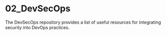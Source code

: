 # 02_DevSecOps
The DevSecOps repository provides a list of useful resources for integrating security into DevOps practices.
